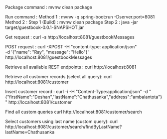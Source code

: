 Package command : 
mvnw clean package

Run command : 
Method 1 : mvnw -q spring-boot:run -Dserver.port=8081
Method 2 : 
Step 1 (Build) : mvnw clean package
Step 2 : java -jar target/guestbook-0.0.1-SNAPSHOT.jar

Get request : 
curl -s http://localhost:8081/guestbookMessages

POST request : 
curl -XPOST -H "content-type: application/json" \
  -d '{"name": "Ray", "message": "Hello"}' \
  http://localhost:8081/guestbookMessages
  
  
  
Retrieve all available REST endpoints : 
curl http://localhost:8081

Retrieve all customer records (select all query): 
curl http://localhost:8081/customer

Insert customer record : 
curl -i -H "Content-Type:application/json" -d "{\"firstName\":\"Deshan\",\"lastName\":\"Chathusanka\",\"address\":\"ambalantota\"}" http://localhost:8081/customer

Find all custom queries
curl http://localhost:8081/customer/search

Select customers using last name (custom query):
curl http://localhost:8081/customer/search/findByLastName?lastName=Chathusanka